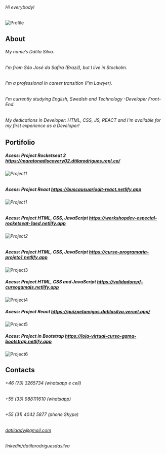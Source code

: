 ###### Hi everybody!
![Profile](https://github.com/datilasilva/datilasilva/blob/main/profile..jpg)

## About

###### My name’s Dátila Silva.
###### I’m from São José da Safira (Brazil), but I live in Stockolm.
###### I'm a professional in career transition (I'm Lawyer).
###### I'm currently studying English, Swedish and Technology -Developer Front-End.
###### My dedications in Developer: HTML, CSS, JS, REACT and I'm available for my first experience as a Developer!

## Portifolio

##### Acess: Project Rocketseat 2 https://maratonadiscovery02.dtilarodrigues.repl.co/  

###### ![Project1](https://github.com/datilasilva/datilasilva/blob/main/Jobs.png) 

##### Acess: Project React https://buscausuariogit-react.netlify.app  

###### ![Project1](https://github.com/datilasilva/datilasilva/blob/main/buscausuariogit...png) 

##### Acess: Project HTML, CSS, JavaScript https://workshopdev-especial-rocketseat-1aed.netlify.app 

###### ![Project2](https://github.com/datilasilva/datilasilva/blob/main/preject2JS-CSS.png) 

##### Acess: Project HTML, CSS, JavaScript https://curso-programaria-projeto1.netlify.app
![Project3](https://github.com/datilasilva/datilasilva/blob/main/prejectJS-CSS.png)

##### Acess: Project HTML, CSS and JavaScript https://validadorcpf-cursogamajs.netlify.app 

![Project4](https://github.com/datilasilva/datilasilva/blob/main/prejectJS.png) 

##### Acess: Project React https://quizpetamigos.datilasilva.vercel.app/
![Project5](https://github.com/datilasilva/datilasilva/blob/main/prejectREACT.png)

##### Acess: Project in Bootstrap https://loja-virtual-curso-gama-bootstrap.netlify.app 
![Project6](https://github.com/datilasilva/datilasilva/blob/main/prejectbootstrap.png) 

## Contacts
###### +46 (73) 3265734 (whatsapp e cell)
###### +55 (33) 988111610  (whatsapp)
###### +55 (31) 4042 5877 (phone Skype)
###### datilaadv@gmail.com
###### linkedin/datilarodriguesdasilva


<!--
**datilasilva/datilasilva** is a ✨ _special_ ✨ repository because its `README.md` (this file) appears on your GitHub profile.

Here are some ideas to get you started:

- 🔭 I’m currently working on ...
- 🌱 I’m currently learning ...
- 👯 I’m looking to collaborate on ...
- 🤔 I’m looking for help with ...
- 💬 Ask me about ...
- 📫 How to reach me: ...
- 😄 Pronouns: ...
- ⚡ Fun fact: ...
-->
